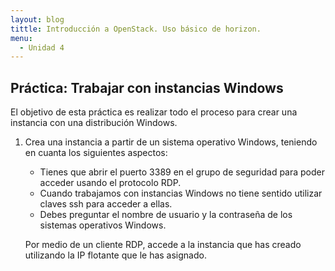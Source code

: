 ```yaml
---
layout: blog
tittle: Introducción a OpenStack. Uso básico de horizon.
menu:
  - Unidad 4
---
```

## Práctica: Trabajar con instancias Windows

El objetivo de esta práctica es realizar todo el proceso para crear una instancia con una distribución Windows.

1. Crea una instancia a partir de un sistema operativo Windows, teniendo en cuanta los siguientes aspectos:

	* Tienes que abrir el puerto 3389 en el grupo de seguridad para poder acceder usando el protocolo RDP.
	* Cuando trabajamos con instancias Windows no tiene sentido utilizar claves ssh para acceder a ellas.
	* Debes preguntar el nombre de usuario y la contraseña de los sistemas operativos Windows.

	Por medio de un cliente RDP, accede a la instancia que has creado utilizando la IP flotante que le has asignado.
